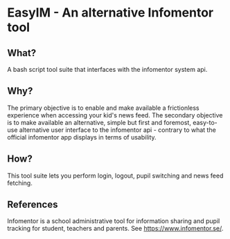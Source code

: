 # EasyIM - An alternative Infomentor tool 

## What?
A bash script tool suite that interfaces with the infomentor system api.

## Why?
The primary objective is to enable and make available a frictionless experience when accessing your kid's news feed.
The secondary objective is to make available an alternative, simple but first and foremost, easy-to-use alternative user interface to the infomentor api - contrary to what the official infomentor app displays in terms of usability.

## How?
This tool suite lets you perform login, logout, pupil switching and news feed fetching.

## References
Infomentor is a school administrative tool for information sharing and pupil tracking for student, teachers and parents. See https://www.infomentor.se/.
